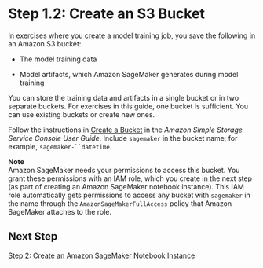 # Step 1\.2: Create an S3 Bucket<a name="gs-config-permissions"></a>

In exercises where you create a model training job, you save the following in an Amazon S3 bucket:

+ The model training data

+ Model artifacts, which Amazon SageMaker generates during model training 

You can store the training data and artifacts in a single bucket or in two separate buckets\. For exercises in this guide, one bucket is sufficient\. You can use existing buckets or create new ones\. 

Follow the instructions in [Create a Bucket](http://docs.aws.amazon.com/AmazonS3/latest/user-guide/create-bucket.html) in the *Amazon Simple Storage Service Console User Guide*\. Include `sagemaker` in the bucket name; for example, `sagemaker-``datetime`\. 

**Note**  
Amazon SageMaker needs your permissions to access this bucket\. You grant these permissions with an IAM role, which you create in the next step \(as part of creating an Amazon SageMaker notebook instance\)\. This IAM role automatically gets permissions to access any bucket with `sagemaker` in the name through the `AmazonSageMakerFullAccess` policy that Amazon SageMaker attaches to the role\. 

## Next Step<a name="gs-setup-ws-nextstep"></a>

[Step 2: Create an Amazon SageMaker Notebook Instance](gs-setup-working-env.md)
